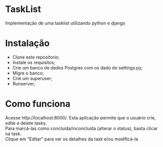 # TaskList

Implementação de uma tasklist utilizando python e django


# Instalação
- Clone este repositorio;  
- Instale os requisitos;  
- Crie um banco de dados Postgres com os dado do settings.py;  
- Migre o banco;  
- Crie um superuser;  
- Runserver;  


# Como funciona
Acesse http://localhost:8000/. Esta aplicação permite que o usuário crie, edite e delete tasks.  
Para marcá-las como concluída/inconcluída (alterar o status), basta clicar na task.  
Clique em "Editar" para ver os detalhes da task e/ou modificá-la
